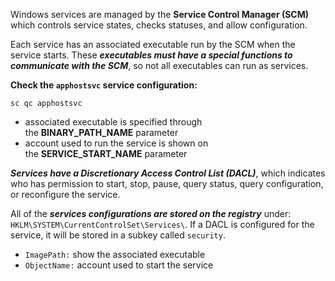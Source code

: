 Windows services are managed by the **Service Control Manager (SCM)** which controls service states, checks statuses, and allow configuration.

Each service has an associated executable run by the SCM when the service starts. These ***executables must have a special functions to communicate with the SCM***, so not all executables can run as services. 

**Check the `apphostsvc` service configuration:**
```
sc qc apphostsvc
```
- associated executable is specified through the **BINARY_PATH_NAME** parameter
- account used to run the service is shown on the **SERVICE_START_NAME** parameter

***Services have a Discretionary Access Control List (DACL)***, which indicates who has permission to start, stop, pause, query status, query configuration, or reconfigure the service.

All of the ***services configurations are stored on the registry*** under: `HKLM\SYSTEM\CurrentControlSet\Services\`. If a DACL is configured for the service, it will be stored in a subkey called `security`.
- `ImagePath:` show the associated executable
- `ObjectName:` account used to start the service

